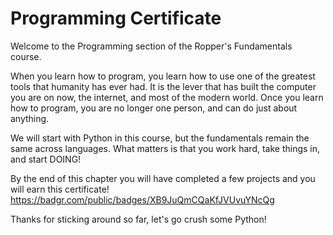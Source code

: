 # Programming Certificate
Welcome to the Programming section of the Ropper's Fundamentals course.

When you learn how to program, you learn how to use one of the greatest tools that humanity has ever had. It is the lever that has built the computer you are on now, the internet, and most of the modern world. Once you learn how to program, you are no longer one person, and can do just about anything. 

We will start with Python in this course, but the fundamentals remain the same across languages. What matters is that you work hard, take things in, and start DOING!

By the end of this chapter you will have completed a few projects and you will earn this certificate! <https://badgr.com/public/badges/XB9JuQmCQaKfJVUvuYNcQg>

Thanks for sticking around so far, let's go crush some Python!